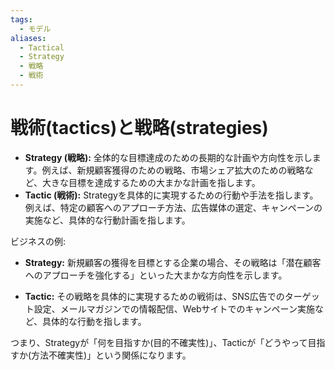 ```yaml
---
tags:
  - モデル
aliases:
  - Tactical
  - Strategy
  - 戦略
  - 戦術
---
```


# 戦術(tactics)と戦略(strategies)
- **Strategy (戦略):**
	全体的な目標達成のための長期的な計画や方向性を示します。例えば、新規顧客獲得のための戦略、市場シェア拡大のための戦略など、大きな目標を達成するための大まかな計画を指します。
- **Tactic (戦術):**
    Strategyを具体的に実現するための行動や手法を指します。例えば、特定の顧客へのアプローチ方法、広告媒体の選定、キャンペーンの実施など、具体的な行動計画を指します。﻿
    
ビジネスの例:
- **Strategy:**
    新規顧客の獲得を目標とする企業の場合、その戦略は「潜在顧客へのアプローチを強化する」といった大まかな方向性を示します。﻿
    
- **Tactic:**
    その戦略を具体的に実現するための戦術は、SNS広告でのターゲット設定、メールマガジンでの情報配信、Webサイトでのキャンペーン実施など、具体的な行動を指します。﻿
    

つまり、Strategyが「何を目指すか(目的不確実性)」、Tacticが「どうやって目指すか(方法不確実性)」という関係になります。

